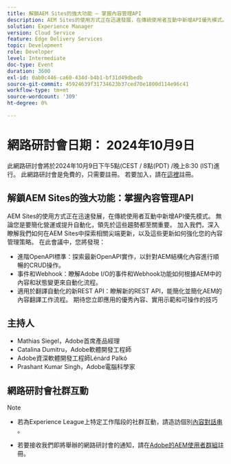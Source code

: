 ```yaml
---
title: 解鎖AEM Sites的強大功能 — 掌握內容管理API
description: AEM Sites的使用方式正在迅速發展，在傳統使用者互動中新增API優先模式。 無論您是要簡化營運或提升自動化，領先於這些趨勢都至關重要。 加入我們，深入瞭解我們如何在AEM Sites中探索相關尖端更新，以及這些更新如何強化您的內容管理策略。
solution: Experience Manager
version: Cloud Service
feature: Edge Delivery Services
topic: Development
role: Developer
level: Intermediate
doc-type: Event
duration: 3600
exl-id: 0ab0c446-ca60-434d-b4b1-bf31d49dbedb
source-git-commit: 45924639f31734623b37ced70e1800d114e96c41
workflow-type: tm+mt
source-wordcount: '309'
ht-degree: 0%

---
```


# 網路研討會日期： 2024年10月9日

此網路研討會將於2024年10月9日下午5點(CEST / 8點(PDT) /晚上8:30 (IST)進行。
此網路研討會是免費的，只需要註冊。
若要加入，請在[這裡](https://adobe.ly/4g6TYck)註冊。

## 解鎖AEM Sites的強大功能：掌握內容管理API

AEM Sites的使用方式正在迅速發展，在傳統使用者互動中新增API優先模式。 無論您是要簡化營運或提升自動化，領先於這些趨勢都至關重要。 加入我們，深入瞭解我們如何在AEM Sites中探索相關尖端更新，以及這些更新如何強化您的內容管理策略。 在此會議中，您將發現：
* 進階OpenAPI標準：探索最新OpenAPI實作，以針對AEM結構化內容進行順暢的CRUD操作。
* 事件和Webhook：瞭解Adobe I/O的事件和Webhook功能如何根據AEM中的內容和狀態變更來自動化流程。
* 適用於翻譯自動化的新REST API：瞭解新的REST API，能簡化並簡化AEM的內容翻譯工作流程。
期待您立即應用的優秀內容、實用示範和可操作的技巧

## 主持人

* Mathias Siegel，Adobe首席產品經理
* Catalina Dumitru，Adobe軟體開發工程師
* Adobe資深軟體開發工程師Lénárd Palkó
* Prashant Kumar Singh，Adobe電腦科學家

## 網路研討會社群互動

>[!NOTE]
>
>* 若為Experience League上特定工作階段的社群互動，請造訪個別[內容對話串](https://adobe.ly/4e34grR) 。
>
>* 若要接收我們即將舉辦的網路研討會的通知，請在[Adobe的AEM使用者群組](https://aem-augs.adobe.com/)註冊。

